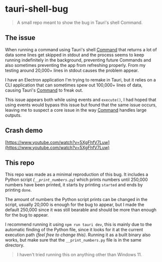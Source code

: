 # tauri-shell-bug

> A small repo meant to show the bug in Tauri's shell Command.

## The issue

When running a command using Tauri's shell [Command](https://tauri.app/v1/api/js/shell#command) that returns a lot of data some lines get skipped in stdout and the process seems to keep running indefinitely in the background, preventing future Commands and also sometimes preventing the app from refreshing properly. From my testing around 20,000+ lines in stdout causes the problem appear.

I have an Electron application I'm trying to remake in Tauri, but it relies on a CLI application that can sometimes spew out 100,000+ lines of data, causing Tauri's [Command](https://tauri.app/v1/api/js/shell#command) to freak out.

This issue appears both while using events and `execute()`, I had hoped that using events would bypass this issue but found that the same issue occurs, leaving me to suspect a core issue in the way [Command](https://tauri.app/v1/api/js/shell#command) handles large outputs.

## Crash demo

[https://www.youtube.com/watch?v=5XgFhfV7Luw](https://www.youtube.com/watch?v=5XgFhfV7Luw)

## This repo

This repo was made as a minimal reproduction of this bug. It includes a Python script _(`__print_numbers.py`)_ which prints numbers until 250,000 numbers have been printed, it starts by printing `started` and ends by printing `done`.

The amount of numbers the Python script prints can be changed in the script, usually 20,000 is enough for the bug to appear, but I made the default 250,000 since it was still bearable and should be more than enough for the bug to appear.

I recommend running it using `npm run tauri dev`, this is mainly due to the automatic finding of the Python file, since it looks for it at the current execution path _(feel free to change this)_. Running it as a built binary also works, but make sure that the `__print_numbers.py` file is in the same directory.

> I haven't tried running this on anything other than Windows 11.
